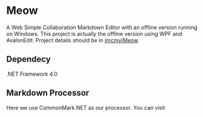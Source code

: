 # Meow
A Web Simple Collaboration Markdown Editor with an offline version running on Windows.
This project is actually the offline version using WPF and AvalonEdit. Project details should be in [imcmy/Meow](https://github.com/imcmy/Meow)

## Dependecy
.NET Framework 4.0

## Markdown Processor
Here we use CommonMark.NET as our processor.
You can visit 
